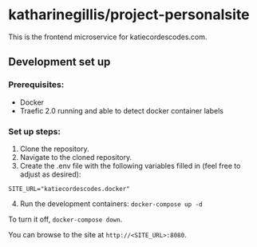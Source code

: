 # katharinegillis/project-personalsite

This is the frontend microservice for katiecordescodes.com.

## Development set up

### Prerequisites:

- Docker
- Traefic 2.0 running and able to detect docker container labels

### Set up steps:

1. Clone the repository.
2. Navigate to the cloned repository.
3. Create the .env file with the following variables filled in (feel free to adjust as desired):
```env
SITE_URL="katiecordescodes.docker"
```
4. Run the development containers: `docker-compose up -d`

To turn it off, `docker-compose down`.

You can browse to the site at `http://<SITE_URL>:8080`.
